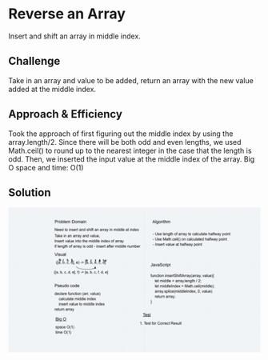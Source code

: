 # Reverse an Array
<!-- Short summary or background information -->
Insert and shift an array in middle index.

## Challenge
<!-- Description of the challenge -->
Take in an array and value to be added, return an array with the new value added at the middle index.

## Approach & Efficiency
<!-- What approach did you take? Why? What is the Big O space/time for this approach? -->
Took the approach of first figuring out the middle index by using the array.length/2. Since there will be both odd and even lengths, we used Math.ceil() to round up to the nearest integer in the case that the length is odd. Then, we inserted the input value at the middle index of the array.
Big O space and time: O(1)

## Solution
<!-- Embedded whiteboard image -->
![image](/assets/array-shift.png)
